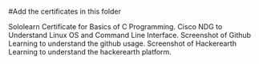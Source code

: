 
#Add the certificates in this folder

Sololearn Certificate for Basics of C Programming.
Cisco NDG to Understand Linux OS and Command Line Interface.
Screenshot of Github Learning to understand the github usage.
Screenshot of Hackerearth Learning to understand the hackerearth platform.